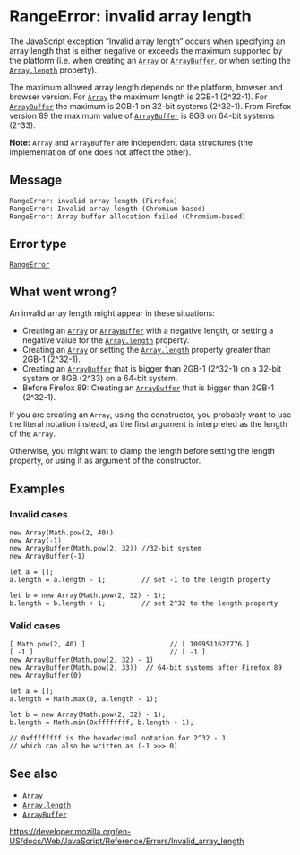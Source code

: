 RangeError: invalid array length
================================

The JavaScript exception “Invalid array length” occurs when specifying an array length that is either negative or exceeds the maximum supported by the platform (i.e. when creating an [`Array`](../global_objects/array) or [`ArrayBuffer`](../global_objects/arraybuffer), or when setting the [`Array.length`](../global_objects/array/length) property).

The maximum allowed array length depends on the platform, browser and browser version. For [`Array`](../global_objects/array) the maximum length is 2GB-1 (2^32-1). For [`ArrayBuffer`](../global_objects/arraybuffer) the maximum is 2GB-1 on 32-bit systems (2^32-1). From Firefox version 89 the maximum value of [`ArrayBuffer`](../global_objects/arraybuffer) is 8GB on 64-bit systems (2^33).

**Note:** `Array` and `ArrayBuffer` are independent data structures (the implementation of one does not affect the other).

Message
-------

    RangeError: invalid array length (Firefox)
    RangeError: Invalid array length (Chromium-based)
    RangeError: Array buffer allocation failed (Chromium-based)

Error type
----------

[`RangeError`](../global_objects/rangeerror)

What went wrong?
----------------

An invalid array length might appear in these situations:

-   Creating an [`Array`](../global_objects/array) or [`ArrayBuffer`](../global_objects/arraybuffer) with a negative length, or setting a negative value for the [`Array.length`](../global_objects/array/length) property.
-   Creating an [`Array`](../global_objects/array) or setting the [`Array.length`](../global_objects/array/length) property greater than 2GB-1 (2^32-1).
-   Creating an [`ArrayBuffer`](../global_objects/arraybuffer) that is bigger than 2GB-1 (2^32-1) on a 32-bit system or 8GB (2^33) on a 64-bit system.
-   Before Firefox 89: Creating an [`ArrayBuffer`](../global_objects/arraybuffer) that is bigger than 2GB-1 (2^32-1).

If you are creating an `Array`, using the constructor, you probably want to use the literal notation instead, as the first argument is interpreted as the length of the `Array`.

Otherwise, you might want to clamp the length before setting the length property, or using it as argument of the constructor.

Examples
--------

### Invalid cases

    new Array(Math.pow(2, 40))
    new Array(-1)
    new ArrayBuffer(Math.pow(2, 32)) //32-bit system
    new ArrayBuffer(-1)

    let a = [];
    a.length = a.length - 1;         // set -1 to the length property

    let b = new Array(Math.pow(2, 32) - 1);
    b.length = b.length + 1;         // set 2^32 to the length property

### Valid cases

    [ Math.pow(2, 40) ]                     // [ 1099511627776 ]
    [ -1 ]                                  // [ -1 ]
    new ArrayBuffer(Math.pow(2, 32) - 1)
    new ArrayBuffer(Math.pow(2, 33))  // 64-bit systems after Firefox 89
    new ArrayBuffer(0)

    let a = [];
    a.length = Math.max(0, a.length - 1);

    let b = new Array(Math.pow(2, 32) - 1);
    b.length = Math.min(0xffffffff, b.length + 1);

    // 0xffffffff is the hexadecimal notation for 2^32 - 1
    // which can also be written as (-1 >>> 0)

See also
--------

-   [`Array`](../global_objects/array)
-   [`Array.length`](../global_objects/array/length)
-   [`ArrayBuffer`](../global_objects/arraybuffer)

<a href="https://developer.mozilla.org/en-US/docs/Web/JavaScript/Reference/Errors/Invalid_array_length" class="_attribution-link">https://developer.mozilla.org/en-US/docs/Web/JavaScript/Reference/Errors/Invalid_array_length</a>
